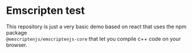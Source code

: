 # Emscripten test
This repository is just a very basic demo based on react that uses the npm package  
```@emscriptenjs/emscriptenjs-core``` that let you compile c++ code on your browser.
